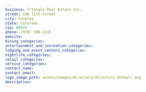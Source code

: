 ```yaml
---
business: Triangle Real Estate Inc.
street: 530 11th Street
city: Greeley
state: Colorado
zip: 80631
phone: (970) 590-2115
website: 
dining_categories: 
entertainment_and_recreation_categories: 
lodging_and_event_centers_categories: 
nightlife_categories: 
retail_categories: 
service_categories: 
contact_name: 
contact_email: 
logo_image_path: assets/images/directory/directory-default.png
description: 
---
```

